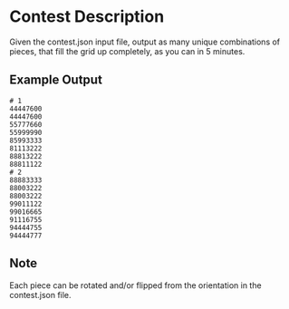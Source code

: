 # Contest Description

Given the contest.json input file, output as many unique combinations of
pieces, that fill the grid up completely, as you can in 5 minutes.

## Example Output

```
# 1
44447600
44447600
55777660
55999990
85993333
81113222
88813222
88811122
# 2
88883333
88003222
88003222
99011122
99016665
91116755
94444755
94444777
```

## Note

Each piece can be rotated and/or flipped from the orientation in the
contest.json file.
